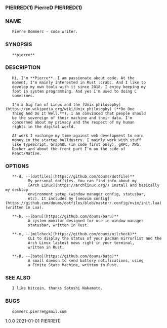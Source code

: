 ### PIERRED(1)               PierreD                    PIERRED(1)

### NAME
       Pierre Dommerc - code writer.

### SYNOPSIS
       **pierre**

### DESCRIPTION
       Hi, I'm **Pierre**. I am passionate about code. At the
       moment, I'm mainly interested in Rust :crab:. And I like to
       develop my own tools with it since 2018. I enjoy keeping my
       foot in system programming. And yes I'm used to doing C
       sometimes.

       I'm a big fan of Linux and the [Unix philosophy](https://en.wikipedia.org/wiki/Unix_philosophy) (**Do One
       Thing And Do It Well.**). I am convinced that people should
       be the sovereign of their machine and their data. I'm
       concerned about my privacy and the respect of my human
       rights in the digital world.

       At work I exchange my time against web development to earn
       money in the startup bulldustry. I mainly work with stuff
       like TypeScript, GraphQL (in code first only), gRPC, AWS,
       Docker and about the front part I'm on the side of
       React/Native.

### OPTIONS
       **-d, --[dotfiles](https://github.com/doums/dotfile)**
              My personal dotfiles. You can find info about my
              [Arch Linux](https://archlinux.org/) install and basically my desktop
              environment setup (window manager config, statusbar,
              etc). It includes my [neovim config](https://github.com/doums/dotfiles/blob/master/.config/nvim/init.lua) (written in Lua).

       **-b, --[baru](https://github.com/doums/baru)**
              A system monitor designed for use in window manager
              statusbar, written in Rust.

       **-m, --[milcheck](https://github.com/doums/milcheck)**
              CLI to display the status of your pacman mirrorlist and the
              Arch Linux lastest news right in your terminal,
              written in Rust.

       **-B, --[bato](https://github.com/doums/bato)**
              A small daemon to send battery notifications, using
              a Finite State Machine, written in Rust.

### SEE ALSO
       I like bitcoin, thanks Satoshi Nakamoto.

### BUGS
       dommerc.pierre@gmail.com

1.0.0                       2021-01-01                   PIERRE(1)

